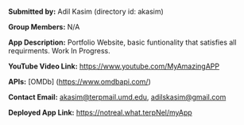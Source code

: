 **Submitted by:** Adil Kasim (directory id: akasim)

**Group Members:** N/A

**App Description:** Portfolio Website, basic funtionality that satisfies all requirments. Work In Progress.

**YouTube Video Link:** https://www.youtube.com/MyAmazingAPP

**APIs:** [OMDb] (https://www.omdbapi.com/)

**Contact Email:**  akasim@terpmail.umd.edu, adilskasim@gmail.com

**Deployed App Link:** https://notreal.what.terpNel/myApp
